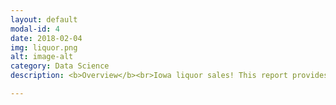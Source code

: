 ```yaml
---
layout: default
modal-id: 4
date: 2018-02-04
img: liquor.png
alt: image-alt
category: Data Science
description: <b>Overview</b><br>Iowa liquor sales! This report provides an analysis of transactional data and demographic data to predict total sales by liquor stores in Iowa. The goal was to use this info to make locational recommendations for building new liquor stores in Iowa. I combined liquor data with demographic data to test if demographic data could predict total store sales. For this study, I used linear regression to model sales because I wanted to infer about the relations between my variables and my target. In this instance, I want to find the optimal demographic measures and then locate the areas with the best combinations of these features.<br><br><b>Data</b><br>The data was sourced from the state of Iowa, and was grouped into store level data in order to infer about sales by store. Two datasets were used&#58 Iowa liquor transactions, and Iowa demographic data.<br> <br>Iowa liquor transactions &#8212 Provided by the state of Iowa, consists of every class E liquor transaction in Iowa from January 2015 to March 2016. Data includes store info and address, liquor type and quantity, and cost to store and buyer.<br> <br>Iowa demographic data &#8212 Pulled from the Iowa State Data Center, a combination of demographic data organized by county. Data was pulled from the 'American Community Survey' section of the ISDC's website. <br><br> <b>Key Insights</b> <br>While initially examining the sales oriented data, the main focus of this study is on the demographic data. Locational data is likely to have correlation but not causation with sales, and for that reason the report analyzes the demographic data, or quantifiable population statistics that can be categorized by location, to infer about the ability of a location to predict sales. The hypothesis was that demographic data will help explain the variability of store sales. The results of the study unfortunately tell a different tale - models using the demographic data had poor explanatory power on the sales of a store. As such, I concluded that demographic data at that level cannot reliably be used to predict store sales. Polk, Linn, and Scott counties were selected as target regions for new stores based on their relative outperformance in sales and undersaturation on a stores per county basis. Further assessment should address intercounty data to find the least saturated points in these counties.<br><br> <a href="https://github.com/ccaspar/Iowa_liquor_sales"> Link to project on github </a><br><br><b>Skills and Concepts Used</b><br>Pandas<br>SKLearn<br>Statsmodels<br>Matploblib<br>Multiple Linear Regression<br>Model cross-validation

---
```

